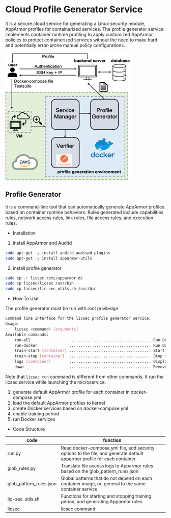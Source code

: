 # Cloud Profile Generator Service
It is a secure cloud service for generating a Linux security module, AppArmor profiles for containerized services. The profile generator service implements container runtime profiling to apply customized AppArmor policies to protect containerized services without the need to make hard and potentially error-prone manual policy configurations. 

<img src="https://github.com/kikoashin/cloud_profile_service/blob/main/imple.png" width="400" height="400"/>

## Profile Generator
It is a command-line tool that can automatically generate AppArmor profiles based on container runtime behaviors. Rules generated include capabilities rules, network access rules, link rules, file access rules, and execution rules.


* Installation
1. install AppArmor and Auditd

```bash
sudo apt-get -y install auditd audispd-plugins
sudo apt-get -y install apparmor-utils
```

2. install profile generator

```bash
sudo cp -r licsec /etc/apparmor.d/
sudo cp licsec/licsec /usr/bin
sudo cp licsec/lic-sec_utils.sh /usr/bin
```

* How To Use

The profile generator must be run with root priviledge


```bash
Command line interface for the licsec profile generator service.
Usage:
    licsec <command> [arguments]
Available commands:
    run-all                 .................................... Run Docker services with licsec service
    run-docker              .................................... Run Docker services only
    train-start [container] .................................... Start training period of all containers or specified container
    train-stop [container]  .................................... Stop training period of all containers or specified container
    logs [container]        .................................... Display and tail the logs of all containers or specified container
    down                    .................................... Remove all containers and volumes
```


Note that ````licsec run```` command is different from other commands. It run the licsec service while launching the microservice:

1. generate default AppArmor profile for each container in docker-compose.yml
2. load the default AppArmor profiles to kernel
3. create Docker services based on docker-compose.yml
4. enable training period
5. run Docker services


* Code Structure

| code                    | function                                                     |
| ----------------------- | ------------------------------------------------------------ |
| run.py                  | Read docker-compose.yml file, add security options to the file, and generate default apparmor profile for each container |
| glob_rules.py           | Translate file access logs to Apparmor rules based on the glob_pattern_rules.json |
| glob_pattern_rules.json | Global patterns that do not depend on each container image, or, general to the same container service |
| lic-sec_utils.sh        | Functions for starting and stopping training period, and generating Apparmor rules |
| licsec                  | licsec command                                    |



